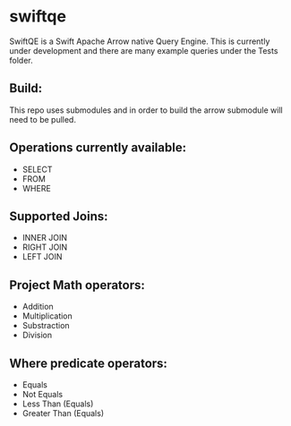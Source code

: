 # swiftqe

SwiftQE is a Swift Apache Arrow native Query Engine.  This is currently under development and there are many example queries under the Tests folder. 

## Build:
This repo uses submodules and in order to build the arrow submodule will need to be pulled.  

## Operations currently available:
- SELECT 
- FROM
- WHERE

## Supported Joins:
- INNER JOIN
- RIGHT JOIN
- LEFT JOIN

## Project Math operators:
- Addition
- Multiplication
- Substraction
- Division

## Where predicate operators:
- Equals
- Not Equals
- Less Than (Equals)
- Greater Than (Equals)